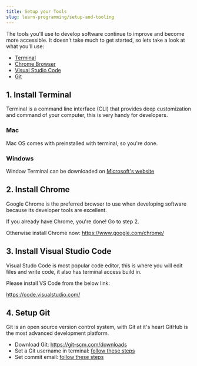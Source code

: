 ```yaml
---
title: Setup your Tools
slug: learn-programming/setup-and-tooling
---
```


The tools you'll use to develop software continue to improve and become more accessible. It doesn't take much to get started, so lets take a look at what you'll use:

- [Terminal](#1-install-terminal)
- [Chrome Browser](#2-install-chrome)
- [Visual Studio Code](#3-install-visual-studio-code)
- [Git](#4-setup-git)

## 1. Install Terminal

Terminal is a command line interface (CLI) that provides deep customization and command of your computer, this is very handy for developers.

### Mac

Mac OS comes with preinstalled with terminal, so you're done.

### Windows

Window Terminal can be downloaded on [Microsoft's website](https://www.microsoft.com/en-us/p/windows-terminal-preview/9n0dx20hk701?activetab=pivot:overviewtab)

## 2. Install Chrome

Google Chrome is the preferred browser to use when developing software because its developer tools are excellent.

<!-- :::info
Please **<mark>use Chrome</mark>** for these exercises.
::: -->

If you already have Chrome, you're done! Go to step 2.

Otherwise install Chrome now:
https://www.google.com/chrome/

## 3. Install Visual Studio Code

Visual Studo Code is most popular code editor, this is where you will edit files and write code, it also has terminal access build in.

Please install VS Code from the below link:

https://code.visualstudio.com/

<!-- ### add Prettier plugin

By installing this plugin your code will be automaticaly formated to look clean and conventional.

https://marketplace.visualstudio.com/items?itemName=esbenp.prettier-vscode

Configuration settings:

1. View -> Command Palette -> search: "open user settings" -> search: "format on save" -> check

2. View -> Command Palette -> search: "open user settings" -> search: "tabsize"

Confirm **`Tab Size`** is **"2"**.

### add open in browser plugin

Please install this plugin:
https://marketplace.visualstudio.com/items?itemName=techer.open-in-browser -->

## 4. Setup Git

Git is an open source version control system, with Git at it's heart GitHub is the most advanced development platform.

- Download Git: https://git-scm.com/downloads
- Set a Git username in terminal: [follow these steps](https://docs.github.com/en/github/getting-started-with-github/setting-your-username-in-git)
- Set commit email: [follow these steps](https://docs.github.com/en/github/setting-up-and-managing-your-github-user-account/setting-your-commit-email-address)
